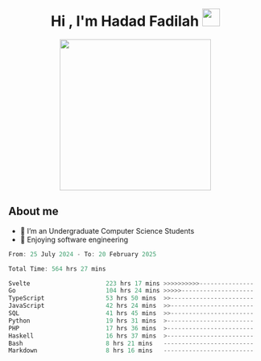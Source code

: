 <h1 align="center">Hi , I'm Hadad Fadilah <img src="https://media.giphy.com/media/hvRJCLFzcasrR4ia7z/giphy.gif" width="35"></h1>

<p align="center">
<img src="https://media.tenor.com/78dNivDemDAAAAAi/speech-bubble-venti.gif" width="300"/>    
</p>


##  About me
- 🔭 I’m an Undergraduate Computer Science Students
- 🌱 Enjoying software engineering

<!--START_SECTION:waka-->

```go
From: 25 July 2024 - To: 20 February 2025

Total Time: 564 hrs 27 mins

Svelte                     223 hrs 17 mins >>>>>>>>>>---------------   39.31 %
Go                         104 hrs 24 mins >>>>>--------------------   18.38 %
TypeScript                 53 hrs 50 mins  >>-----------------------   09.48 %
JavaScript                 42 hrs 24 mins  >>-----------------------   07.47 %
SQL                        41 hrs 45 mins  >>-----------------------   07.35 %
Python                     19 hrs 31 mins  >------------------------   03.44 %
PHP                        17 hrs 36 mins  >------------------------   03.10 %
Haskell                    16 hrs 37 mins  >------------------------   02.93 %
Bash                       8 hrs 21 mins   -------------------------   01.47 %
Markdown                   8 hrs 16 mins   -------------------------   01.46 %
```

<!--END_SECTION:waka-->




<!--
**Fadil-Tao/Fadil-Tao** is a ✨ _special_ ✨ repository because its `README.md` (this file) appears on your GitHub profile.


